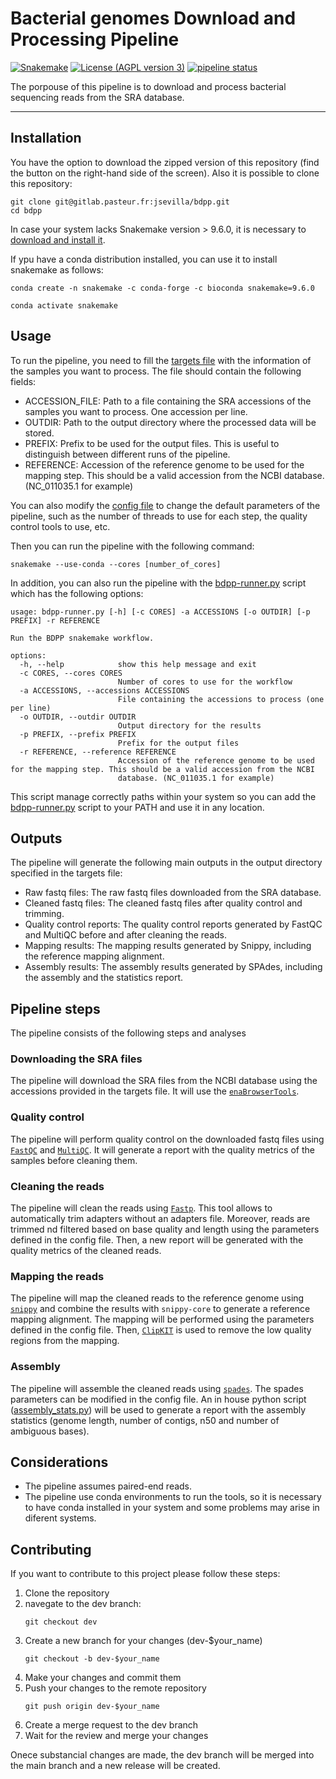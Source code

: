 # Bacterial genomes Download and Processing Pipeline

[![Snakemake](https://img.shields.io/badge/Snakemake-≥9.6.0-brightgreen.svg?style=flat)](https://snakemake.readthedocs.io)
[![License (AGPL version 3)](https://img.shields.io/badge/license-GNU%20AGPL%20version%203-green.svg)](COPYING)
[![pipeline status](https://gitlab.pasteur.fr/jsevilla/bdpp/badges/dev/pipeline.svg)](https://gitlab.pasteur.fr/jsevilla/bdpp/-/commits/dev)

The porpouse of this pipeline is to download and process bacterial sequencing reads from the SRA database.

---

## Installation

You have the option to download the zipped version of this repository (find the button on the right-hand side of the screen). Also it is possible to clone this repository:

```
git clone git@gitlab.pasteur.fr:jsevilla/bdpp.git
cd bdpp

```

In case your system lacks Snakemake version > 9.6.0, it is necessary to [download and install it](https://snakemake.readthedocs.io/en/stable/getting_started/installation.html).

If ypu have a conda distribution installed, you can use it to install snakemake as follows:

```
conda create -n snakemake -c conda-forge -c bioconda snakemake=9.6.0

conda activate snakemake
```

## Usage

To run the pipeline, you need to fill the [targets file](config/target.yaml) with the information of the samples you want to process. The file should contain the following fields:
- ACCESSION_FILE: Path to a file containing the SRA accessions of the samples you want to process. One accession per line.
- OUTDIR: Path to the output directory where the processed data will be stored.
- PREFIX: Prefix to be used for the output files. This is useful to distinguish between different runs of the pipeline.
- REFERENCE: Accession of the reference genome to be used for the mapping step. This should be a valid accession from the NCBI database. (NC_011035.1 for example)

You can also modify the [config file](config/config.yaml) to change the default parameters of the pipeline, such as the number of threads to use for each step, the quality control tools to use, etc.

Then you can run the pipeline with the following command:

```
snakemake --use-conda --cores [number_of_cores]
```

In addition, you can also run the pipeline with the [bdpp-runner.py](bdpp-runner.py) script which has the following options:

```
usage: bdpp-runner.py [-h] [-c CORES] -a ACCESSIONS [-o OUTDIR] [-p PREFIX] -r REFERENCE

Run the BDPP snakemake workflow.

options:
  -h, --help            show this help message and exit
  -c CORES, --cores CORES
                        Number of cores to use for the workflow
  -a ACCESSIONS, --accessions ACCESSIONS
                        File containing the accessions to process (one per line)
  -o OUTDIR, --outdir OUTDIR
                        Output directory for the results
  -p PREFIX, --prefix PREFIX
                        Prefix for the output files
  -r REFERENCE, --reference REFERENCE
                        Accession of the reference genome to be used for the mapping step. This should be a valid accession from the NCBI
                        database. (NC_011035.1 for example)
```
This script manage correctly paths within your system so you can add the [bdpp-runner.py](bdpp-runner.py) script to your PATH and use it in any location.


## Outputs

The pipeline will generate the following main outputs in the output directory specified in the targets file:
- Raw fastq files: The raw fastq files downloaded from the SRA database.
- Cleaned fastq files: The cleaned fastq files after quality control and trimming.
- Quality control reports: The quality control reports generated by FastQC and MultiQC before and after cleaning the reads.
- Mapping results: The mapping results generated by Snippy, including the reference mapping alignment.
- Assembly results: The assembly results generated by SPAdes, including the assembly and the statistics report.

## Pipeline steps

The pipeline consists of the following steps and analyses

### Downloading the SRA files

The pipeline will download the SRA files from the NCBI database using the accessions provided in the targets file. It will use the [`enaBrowserTools`](https://github.com/enasequence/enaBrowserTools).

### Quality control

The pipeline will perform quality control on the downloaded fastq files using [`FastQC`](https://www.bioinformatics.babraham.ac.uk/projects/fastqc/) and [`MultiQC`](https://seqera.io/multiqc/). It will generate a report with the quality metrics of the samples before cleaning them.

### Cleaning the reads

The pipeline will clean the reads using [`Fastp`](https://github.com/OpenGene/fastp). This tool allows to automatically trim adapters without an adapters file. Moreover, reads are trimmed nd filtered based on base quality and length using the parameters defined in the config file. Then, a new report will be generated with the quality metrics of the cleaned reads.

### Mapping the reads

The pipeline will map the cleaned reads to the reference genome using [`snippy`](https://github.com/tseemann/snippy) and combine the results with `snippy-core` to generate a reference mapping alignment. The mapping will be performed using the parameters defined in the config file. Then, [`ClipKIT`](https://github.com/JLSteenwyk/ClipKIT) is used to remove the low quality regions from the mapping.

### Assembly

The pipeline will assemble the cleaned reads using [`spades`](https://github.com/ablab/spades). The spades parameters can be modified in the config file. An in house python script ([assembly_stats.py](scripts/assembly_stats.py)) will be used to generate a report with the assembly statistics (genome length, number of contigs, n50 and number of ambiguous bases).


## Considerations

- The pipeline assumes paired-end reads.
- The pipeline use conda environments to run the tools, so it is necessary to have conda installed in your system and some problems may arise in diferent systems.

## Contributing

If you want to contribute to this project please follow these steps:
1. Clone the repository
2. navegate to the dev branch:
   ```
   git checkout dev
   ```
3. Create a new branch for your changes (dev-$your_name)
   ```
   git checkout -b dev-$your_name
   ```
4. Make your changes and commit them
5. Push your changes to the remote repository
   ```
   git push origin dev-$your_name
   ```
6. Create a merge request to the dev branch
7. Wait for the review and merge your changes

Onece substancial changes are made, the dev branch will be merged into the main branch and a new release will be created.

